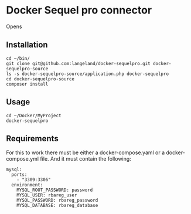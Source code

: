 # Docker Sequel pro connector
Opens 

## Installation

```
cd ~/bin/
git clone git@github.com:langeland/docker-sequelpro.git docker-sequelpro-source
ls -s docker-sequelpro-source/application.php docker-sequelpro
cd docker-sequelpro-source
composer install
```

## Usage
```
cd ~/Docker/MyProject
docker-sequelpro
```

## Requirements
For this to work there must be either a docker-compose.yaml or a docker-compose.yml file. And it must contain the following:

```
mysql:
  ports:
    - "3309:3306"
  environment:
    MYSQL_ROOT_PASSWORD: password
    MYSQL_USER: rbareg_user
    MYSQL_PASSWORD: rbareg_password
    MYSQL_DATABASE: rbareg_database
```